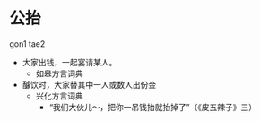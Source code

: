 # 公抬
gon1 tae2
+ 大家出钱，一起宴请某人。
  * 如皋方言词典
+ 醵饮时，大家替其中一人或数人出份金
  * 兴化方言词典
    - “我们大伙儿～，把你一吊钱抬就抬掉了”（《皮五辣子》三）
